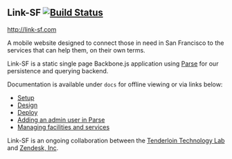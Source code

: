 ## Link-SF [![Build Status](https://travis-ci.org/zendesk/linksf.svg?branch=master)](https://travis-ci.org/zendesk/linksf)

http://link-sf.com

A mobile website designed to connect those in need in San Francisco to the services that can help them, on their own terms.

Link-SF is a static single page Backbone.js application using [Parse](https://parse.com/) for our persistence and querying backend.

Documentation is available under `docs` for offline viewing or via links below:

* [Setup](https://github.com/zendesk/linksf/blob/master/docs/SETUP.md)
* [Design](https://github.com/zendesk/linksf/blob/master/docs/DESIGN.md)
* [Deploy](https://github.com/zendesk/linksf/blob/master/docs/DEPLOY.md)
* [Adding an admin user in Parse](https://github.com/zendesk/linksf/blob/master/docs/ADD_USER.md)
* [Managing facilities and services](https://github.com/zendesk/linksf/blob/master/docs/MANAGE.md)

Link-SF is an ongoing collaboration between the [Tenderloin Technology Lab](http://www.tenderlointechnologylab.org/) and [Zendesk, Inc](http://www.zendesk.com/).

